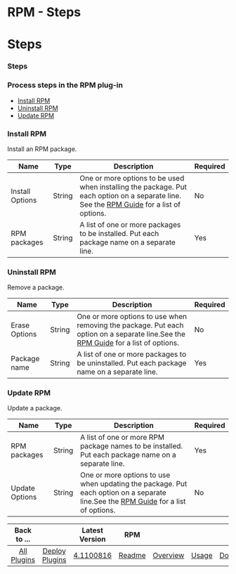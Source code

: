 
RPM - Steps
===========

# Steps


### Steps




### Process steps in the RPM plug-in

* [Install RPM](#install_rpm)
* [Uninstall RPM](#uninstall_rpm)
* [Update RPM](#update_rpm)


### Install RPM

Install an RPM package.


| Name | Type | Description | Required |
| --- | --- | --- | --- |
| Install Options | String | One or more options to be used when installing the package. Put each option on a separate line. See the [RPM Guide](http://rpm5.org/docs/rpm-guide.html) for a list of options. | No |
| RPM packages | String | A list of one or more packages to be installed. Put each package name on a separate line. | Yes |

### Uninstall RPM

Remove a package.


| Name | Type | Description | Required |
| --- | --- | --- | --- |
| Erase Options | String | One or more options to use when removing the package. Put each option on a separate line.See the [RPM Guide](http://rpm5.org/docs/rpm-guide.html) for a list of options. | No |
| Package name | String | A list of one or more packages to be uninstalled. Put each package name on a separate line. | Yes |

### Update RPM

Update a package.


| Name | Type | Description | Required |
| --- | --- | --- | --- |
| RPM packages | String | A list of one or more RPM package names to be installed. Put each package name on a separate line. | Yes |
| Update Options | String | One or more options to use when updating the package. Put each option on a separate line.See the [RPM Guide](http://rpm5.org/docs/rpm-guide.html) for a list of options. | No |



|Back to ...||Latest Version|RPM ||||
| :---: | :---: | :---: | :---: | :---: | :---: | :---: |
|[All Plugins](../../index.md)|[Deploy Plugins](../README.md)|[4.1100816](https://raw.githubusercontent.com/UrbanCode/IBM-UCD-PLUGINS/main/files/RPM/RPM-4.1100816.zip)|[Readme](README.md)|[Overview](overview.md)|[Usage](usage.md)|[Downloads](downloads.md)|
